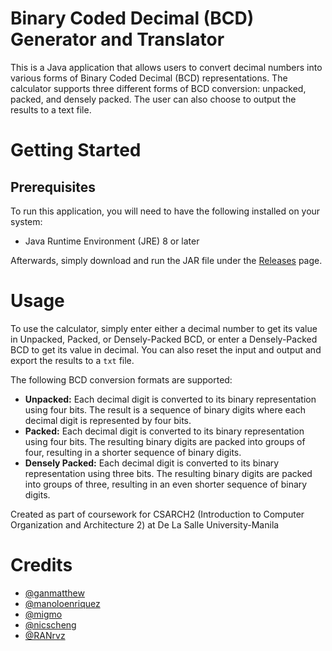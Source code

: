 # Binary Coded Decimal (BCD) Generator and Translator
This is a Java application that allows users to convert decimal numbers into various forms of Binary Coded Decimal (BCD) representations. The calculator supports three different forms of BCD conversion: unpacked, packed, and densely packed. The user can also choose to output the results to a text file.

# Getting Started
## Prerequisites
To run this application, you will need to have the following installed on your system:
- Java Runtime Environment (JRE) 8 or later

Afterwards, simply download and run the JAR file under the [Releases](https://github.com/ganmatthew/BCDCalculator/releases) page.

# Usage
To use the calculator, simply enter either a decimal number to get its value in Unpacked, Packed, or Densely-Packed BCD, or enter a Densely-Packed BCD to get its value in decimal. You can also reset the input and output and export the results to a `txt` file.

The following BCD conversion formats are supported:

- **Unpacked:** Each decimal digit is converted to its binary representation using four bits. The result is a sequence of binary digits where each decimal digit is represented by four bits.
- **Packed:** Each decimal digit is converted to its binary representation using four bits. The resulting binary digits are packed into groups of four, resulting in a shorter sequence of binary digits.
- **Densely Packed:** Each decimal digit is converted to its binary representation using three bits. The resulting binary digits are packed into groups of three, resulting in an even shorter sequence of binary digits.

Created as part of coursework for CSARCH2 (Introduction to Computer Organization and Architecture 2) at De La Salle University-Manila

# Credits
- [@ganmatthew](https://github.com/ganmatthew)
- [@manoloenriquez](https://github.com/manoloenriquez)
- [@migmo](https://github.com/migmo)
- [@nicscheng](https://github.com/nicscheng)
- [@RANrvz](https://github.com/RANrvz)
